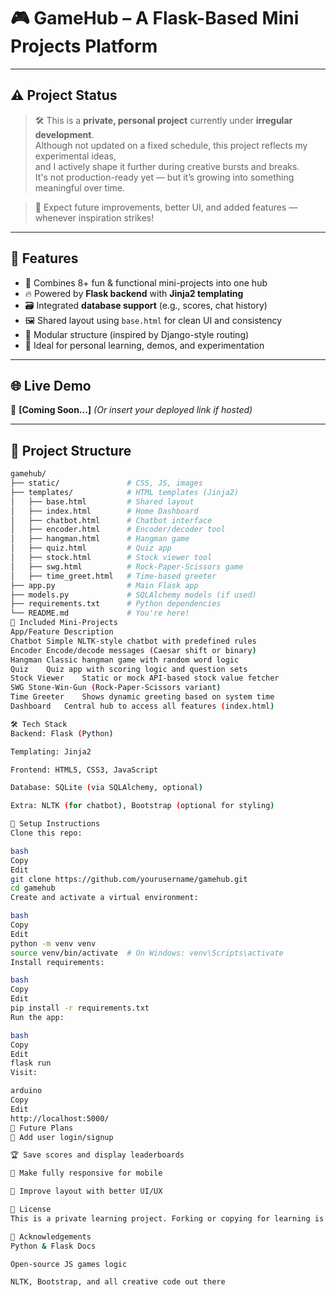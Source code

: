 # 🎮 GameHub – A Flask-Based Mini Projects Platform

---

## ⚠️ Project Status

> 🛠️ This is a **private, personal project** currently under **irregular development**.  
> Although not updated on a fixed schedule, this project reflects my experimental ideas,  
> and I actively shape it further during creative bursts and breaks.  
> It's not production-ready yet — but it’s growing into something meaningful over time.

> 📌 Expect future improvements, better UI, and added features — whenever inspiration strikes!

---

## 🚀 Features

- 🧩 Combines 8+ fun & functional mini-projects into one hub
- 🔥 Powered by **Flask backend** with **Jinja2 templating**
- 🗃️ Integrated **database support** (e.g., scores, chat history)
- 🖼️ Shared layout using `base.html` for clean UI and consistency
- 🎯 Modular structure (inspired by Django-style routing)
- 🧪 Ideal for personal learning, demos, and experimentation

---

## 🌐 Live Demo

🔗 **[Coming Soon...]** *(Or insert your deployed link if hosted)*

---

## 📁 Project Structure

```bash
gamehub/
├── static/               # CSS, JS, images
├── templates/            # HTML templates (Jinja2)
│   ├── base.html         # Shared layout
│   ├── index.html        # Home Dashboard
│   ├── chatbot.html      # Chatbot interface
│   ├── encoder.html      # Encoder/decoder tool
│   ├── hangman.html      # Hangman game
│   ├── quiz.html         # Quiz app
│   ├── stock.html        # Stock viewer tool
│   ├── swg.html          # Rock-Paper-Scissors game
│   ├── time_greet.html   # Time-based greeter
├── app.py                # Main Flask app
├── models.py             # SQLAlchemy models (if used)
├── requirements.txt      # Python dependencies
└── README.md             # You're here!
🧩 Included Mini-Projects
App/Feature	Description
Chatbot	Simple NLTK-style chatbot with predefined rules
Encoder	Encode/decode messages (Caesar shift or binary)
Hangman	Classic hangman game with random word logic
Quiz	Quiz app with scoring logic and question sets
Stock Viewer	Static or mock API-based stock value fetcher
SWG	Stone-Win-Gun (Rock-Paper-Scissors variant)
Time Greeter	Shows dynamic greeting based on system time
Dashboard	Central hub to access all features (index.html)

🛠️ Tech Stack
Backend: Flask (Python)

Templating: Jinja2

Frontend: HTML5, CSS3, JavaScript

Database: SQLite (via SQLAlchemy, optional)

Extra: NLTK (for chatbot), Bootstrap (optional for styling)

🔧 Setup Instructions
Clone this repo:

bash
Copy
Edit
git clone https://github.com/yourusername/gamehub.git
cd gamehub
Create and activate a virtual environment:

bash
Copy
Edit
python -m venv venv
source venv/bin/activate  # On Windows: venv\Scripts\activate
Install requirements:

bash
Copy
Edit
pip install -r requirements.txt
Run the app:

bash
Copy
Edit
flask run
Visit:

arduino
Copy
Edit
http://localhost:5000/
📌 Future Plans
🔐 Add user login/signup

🏆 Save scores and display leaderboards

📱 Make fully responsive for mobile

🎨 Improve layout with better UI/UX

📜 License
This is a private learning project. Forking or copying for learning is encouraged — credits appreciated.

🙌 Acknowledgements
Python & Flask Docs

Open-source JS games logic

NLTK, Bootstrap, and all creative code out there
